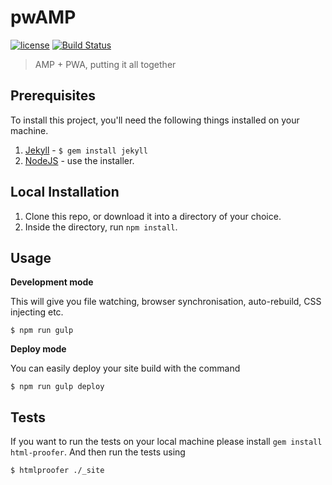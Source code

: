 # pwAMP

[![license][license-image]][license-url] [![Build Status][travis-image]][travis-url]
> AMP + PWA, putting it all together

## Prerequisites

To install this project, you'll need the following things installed on your machine.

1. [Jekyll](http://jekyllrb.com/) - `$ gem install jekyll`
2. [NodeJS](http://nodejs.org) - use the installer.

## Local Installation

1. Clone this repo, or download it into a directory of your choice.
2. Inside the directory, run `npm install`.

## Usage

**Development mode**

This will give you file watching, browser synchronisation, auto-rebuild, CSS injecting etc.

```shell
$ npm run gulp
```

**Deploy mode**

You can easily deploy your site build with the command
```shell
$ npm run gulp deploy
```

## Tests

If you want to run the tests on your local machine please install `gem install html-proofer`. And then run the tests using
```shell
$ htmlproofer ./_site
```

[license-image]: https://img.shields.io/badge/license-ISC-blue.svg
[license-url]: https://github.com/jakemcclure/pwAMP/blob/master/LICENSE
[travis-image]: https://travis-ci.org/jakemcclure/pwAMP.svg?branch=master
[travis-url]: https://travis-ci.org/jakemcclure/pwAMP
